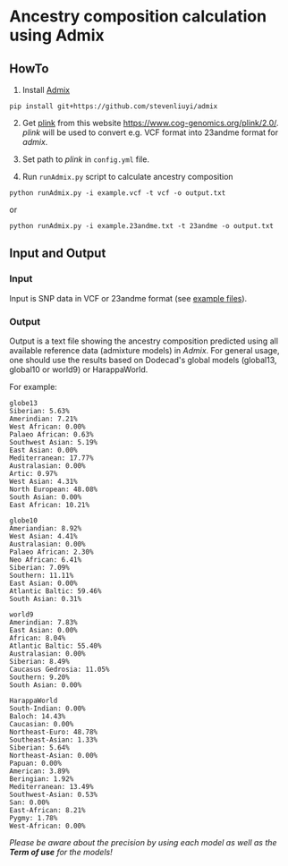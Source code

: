 # Ancestry composition calculation using Admix

## HowTo
1) Install [Admix](https://github.com/stevenliuyi/admix)
```
pip install git+https://github.com/stevenliuyi/admix
```

2) Get [plink](https://www.cog-genomics.org/plink/2.0/) from this website https://www.cog-genomics.org/plink/2.0/. *plink* will be used to convert e.g. VCF format into 23andme format for *admix*.

3) Set path to *plink* in `config.yml` file.
4) Run `runAdmix.py` script to calculate ancestry composition
```
python runAdmix.py -i example.vcf -t vcf -o output.txt
```
or
```
python runAdmix.py -i example.23andme.txt -t 23andme -o output.txt
```

## Input and Output
### Input
Input is SNP data in VCF or 23andme format (see [example files](https://github.com/trvinh/genomes-io-prj/blob/master/ancestry/example.23andme.txt)).

### Output
Output is a text file showing the ancestry composition predicted using all available reference data (admixture models) in *Admix*. For general usage, one should use the results based on Dodecad's global models (global13, global10 or world9) or HarappaWorld.

For example:
```
globe13
Siberian: 5.63%
Amerindian: 7.21%
West African: 0.00%
Palaeo African: 0.63%
Southwest Asian: 5.19%
East Asian: 0.00%
Mediterranean: 17.77%
Australasian: 0.00%
Artic: 0.97%
West Asian: 4.31%
North European: 48.08%
South Asian: 0.00%
East African: 10.21%

globe10
Ameriandian: 8.92%
West Asian: 4.41%
Australasian: 0.00%
Palaeo African: 2.30%
Neo African: 6.41%
Siberian: 7.09%
Southern: 11.11%
East Asian: 0.00%
Atlantic Baltic: 59.46%
South Asian: 0.31%

world9
Amerindian: 7.83%
East Asian: 0.00%
African: 8.04%
Atlantic Baltic: 55.40%
Australasian: 0.00%
Siberian: 8.49%
Caucasus Gedrosia: 11.05%
Southern: 9.20%
South Asian: 0.00%

HarappaWorld
South-Indian: 0.00%
Baloch: 14.43%
Caucasian: 0.00%
Northeast-Euro: 48.78%
Southeast-Asian: 1.33%
Siberian: 5.64%
Northeast-Asian: 0.00%
Papuan: 0.00%
American: 3.89%
Beringian: 1.92%
Mediterranean: 13.49%
Southwest-Asian: 0.53%
San: 0.00%
East-African: 8.21%
Pygmy: 1.78%
West-African: 0.00%
```

*Please be aware about the precision by using each model as well as the **Term of use** for the models!*

